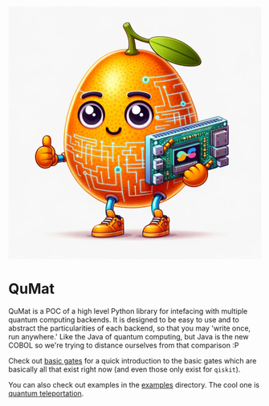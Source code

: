 ![QuMat Logo](assets/mascot.png)

# QuMat

QuMat is a POC of a high level Python library for intefacing with multiple 
quantum computing backends. It is designed to be easy to use and to abstract 
the particularities of each backend, so that you may 'write once, run 
anywhere.' Like the Java of quantum computing, but Java is the new COBOL so 
we're trying to distance ourselves from that comparison :P

Check out [basic gates](basic_gates.md) for a quick introduction to the 
basic gates which are basically all that exist right now (and even those 
only exist for `qiskit`).

You can also check out examples in the [examples](examples) directory. The 
cool one is [quantum teleportation](examples/quantum_teleportation.py).